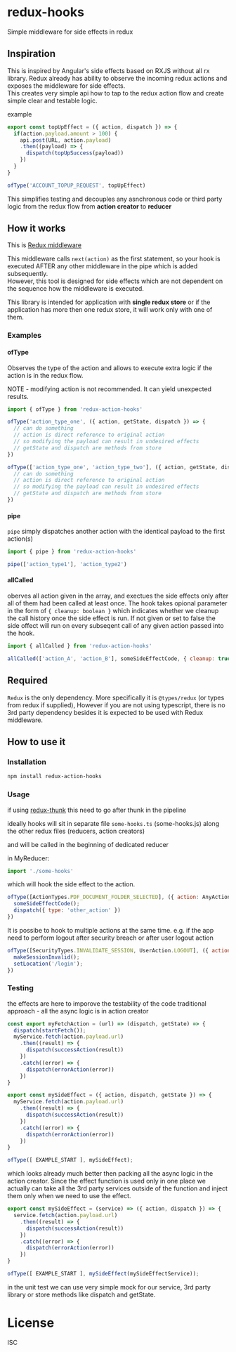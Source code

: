 # redux-hooks
Simple middleware for side effects in redux

## Inspiration
This is inspired by Angular's side effects  based on RXJS without all rx library.
Redux already has ability to observe the incoming redux actions and exposes the middleware
for side effects.<br>
This creates very simple api how to tap to the redux action flow and create
simple clear and testable logic.

example
```js
export const topUpEffect = ({ action, dispatch }) => {
  if(action.payload.amount > 100) {
    api.post(URL, action.payload)
    .then((payload) => {
      dispatch(topUpSuccess(payload))
    })
  }
}

ofType('ACCOUNT_TOPUP_REQUEST', topUpEffect)
```
This simplifies testing and decouples any asnchronous code or third party logic
from the redux flow from **action creator** to **reducer**

## How it works
This is [Redux middleware](https://redux.js.org/understanding/history-and-design/middleware)

This middleware calls `next(action)` as the first statement, so your hook is
executed AFTER any other middleware in the pipe which is added subsequently.<br>
However, this tool is designed for side effects which are not dependent on the
sequence how the middleware is executed.

This library is intended for application with **single redux store** or if the application has
more then one redux store, it will work only with one of them.

### Examples

#### ofType
Observes the type of the action and allows to execute extra logic if the action is in the
redux flow.

NOTE - modifying action is not recommended. It can yield unexpected results.

```js
import { ofType } from 'redux-action-hooks'

ofType('action_type_one', ({ action, getState, dispatch }) => {
  // can do something
  // action is direct reference to original action
  // so modifying the payload can result in undesired effects
  // getState and dispatch are methods from store
})

ofType(['action_type_one', 'action_type_two'], ({ action, getState, dispatch }) => {
  // can do something
  // action is direct reference to original action
  // so modifying the payload can result in undesired effects
  // getState and dispatch are methods from store
})
```

#### pipe
`pipe` simply dispatches another action with the identical payload to the first action(s)

```js
import { pipe } from 'redux-action-hooks'

pipe(['action_type1'], 'action_type2')
```

#### allCalled
oberves all action given in the array, and exectues the side effects only after
all of them had been called at least once.
The hook takes opional parameter in the form of `{ cleanup: boolean }` which indicates
whether we cleanup the call history once the side effect is run. If not given or set to false
the side offect will run on every subseqent call of any given action passed into the hook.
```js
import { allCalled } from 'redux-action-hooks'

allCalled(['action_A', 'action_B'], someSideEffectCode, { cleanup: true })
```

## Required
`Redux` is the only dependency. More specifically it is `@types/redux` (or types from redux if
supplied), However if you are not using typescript, there is no 3rd party dependency besides
it is expected to be used with Redux middleware.

## How to use it
### Installation
```sh
npm install redux-action-hooks
```
### Usage
if using [redux-thunk](https://github.com/reduxjs/redux-thunk)
this need to go after thunk in the pipeline
                                                                          
ideally hooks will sit in separate file
`some-hooks.ts` (some-hooks.js) along the other redux files (reducers, action creators)
                                                                          
and will be called in the beginning of dedicated reducer

in MyReducer:
```js
import './some-hooks'
```
which will hook the side effect to the action.
```js
ofType([ActionTypes.PDF_DOCUMENT_FOLDER_SELECTED], ({ action: AnyAction, dispatch: Dispatch }) => {
  someSideEffectCode();
  dispatch({ type: 'other_action' })
})
```
It is possibe to hook to multiple actions at the same time.
e.g. if the app need to perform logout after security breach or after user logout action

```js
ofType([SecurityTypes.INVALIDATE_SESSION, UserAction.LOGOUT], ({ action: AnyAction }) => {
  makeSessionInvalid();
  setLocation('/login');
})
```

### Testing
the effects are here to imporove the testability of the code
traditional approach - all the async logic is in action creator
```js
const export myFetchAction = (url) => (dispatch, getState) => {
  dispatch(startFetch());
  myService.fetch(action.payload.url)
    .then((result) => {
      dispatch(successAction(result))
    })
    .catch((error) => {
      dispatch(errorAction(error))
    })
}
```

```js
export const mySideEffect = ({ action, dispatch, getState }) => {
  myService.fetch(action.payload.url)
    .then((result) => {
      dispatch(successAction(result))
    })
    .catch((error) => {
      dispatch(errorAction(error))
    })
}

ofType([ EXAMPLE_START ], mySideEffect);
```
which looks already much better then packing all the async logic in the action creator.
Since the effect function is used only in one place we actually can take all the 3rd party
services outside of the function and inject them only when we need to use the effect.
```js
export const mySideEffect = (service) => ({ action, dispatch }) => {
  service.fetch(action.payload.url)
    .then((result) => {
      dispatch(successAction(result))
    })
    .catch((error) => {
      dispatch(errorAction(error))
    })
}

ofType([ EXAMPLE_START ], mySideEffect(mySideEffectService));
```
in the unit test we can use very simple mock for our service, 3rd party library or store methods
like dispatch and getState.


# License

ISC
